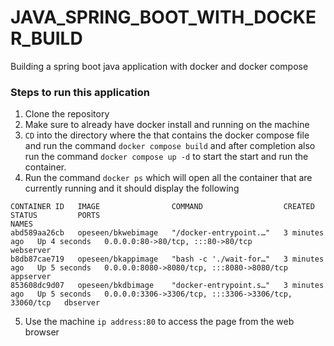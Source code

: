 # JAVA_SPRING_BOOT_WITH_DOCKER_BUILD
Building a spring boot java application with docker and docker compose

### Steps to run this application

1. Clone the repository
2. Make sure to already have docker install and running on the machine
3. `CD` into the directory where the that contains the docker compose file and run the command `docker compose build` and after completion also run the command `docker compose up -d` to start the start and run the container.
4. Run the command `docker ps` which will open all the container that are currently running and it should display the following

```
CONTAINER ID   IMAGE                COMMAND                  CREATED         STATUS         PORTS                                                  NAMES
abd589aa26cb   opeseen/bkwebimage   "/docker-entrypoint.…"   3 minutes ago   Up 4 seconds   0.0.0.0:80->80/tcp, :::80->80/tcp                      webserver
b8db87cae719   opeseen/bkappimage   "bash -c './wait-for…"   3 minutes ago   Up 5 seconds   0.0.0.0:8080->8080/tcp, :::8080->8080/tcp              appserver
853608dc9d07   opeseen/bkdbimage    "docker-entrypoint.s…"   3 minutes ago   Up 5 seconds   0.0.0.0:3306->3306/tcp, :::3306->3306/tcp, 33060/tcp   dbserver
```

5. Use the machine `ip address:80` to access the page from the web browser